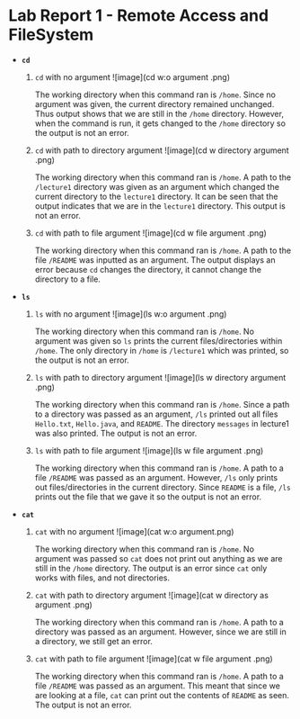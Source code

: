 # Lab Report 1 - Remote Access and FileSystem 

* **`cd`**
  1. `cd` with no argument
     ![image](cd w:o argument .png)

     The working directory when this command ran is `/home`. Since no argument was given, the current directory remained unchanged. Thus output shows that we are still in the `/home` directory. However, when the command is run, it gets changed to the `/home` directory so the output is not an error. 
  2. `cd` with path to directory argument
     ![image](cd w directory argument .png)

     The working directory when this command ran is `/home`. A path to the `/lecture1` directory was given as an argument which changed the current directory to the `lecture1` directory. It can be seen that the output indicates that we are in the `lecture1` directory. This output is not an error. 
  3. `cd` with path to file argument
      ![image](cd w file argument .png)

     The working directory when this command ran is `/home`. A path to the file `/README` was inputted as an argument. The output displays an error because `cd` changes the directory, it cannot change the directory to a file. 
     
  
* **`ls`**
  1. `ls` with no argument
     ![image](ls w:o argument .png)
     
       The working directory when this command ran is `/home`. No argument was given so `ls` prints the current files/directories within `/home`. The only directory in `/home` is `/lecture1` which was printed, so the output is not an error. 
  2. `ls` with path to directory argument
     ![image](ls w directory argument .png)
     
       The working directory when this command ran is `/home`. Since a path to a directory was passed as an argument, `/ls` printed out all files `Hello.txt`, `Hello.java`, and `README`. The directory `messages` in lecture1 was also printed. The output is not an error. 
  3. `ls` with path to file argument
     ![image](ls w file argument .png)
     
       The working directory when this command ran is `/home`. A path to a file `/README` was passed as an argument. However, `/ls` only prints out files/directories in the current directory. Since `README` is a file, `/ls` prints out the file that we gave it so the output is not an error. 

  
* **`cat`**
  1. `cat` with no argument
     ![image](cat w:o argument.png)
     
       The working directory when this command ran is `/home`. No argument was passed so `cat` does not print out anything as we are still in the `/home` directory. The output is an error since `cat` only works with files, and not directories. 
  2. `cat` with path to directory argument
     ![image](cat w directory as argument .png)
     
       The working directory when this command ran is `/home`. A path to a directory was passed as an argument. However, since we are still in a directory, we still get an error.
  3. `cat` with path to file argument
     ![image](cat w file argument .png)
     
       The working directory when this command ran is `/home`. A path to a file `/README` was passed as an argument. This meant that since we are looking at a file, `cat` can print out the contents of `README` as seen. The output is not an error. 
     
